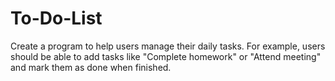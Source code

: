 # To-Do-List
Create a program to help users manage their daily tasks. For example, users should be able to add tasks like "Complete homework" or "Attend meeting" and mark them as done when finished.
